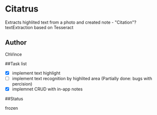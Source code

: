 # Citatrus

Extracts highlited text from a photo and created note - "Citation"? textExtraction based on Tesseract

## Author 

ChVince

##Task list

- [x] implement text highlight
- [ ] implement text recognition by highlited area (Partially done: bugs with percision)
- [x] implemnet CRUD with in-app notes

##Status

frozen

